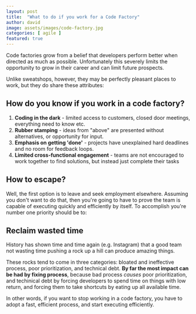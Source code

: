 ```yaml
---
layout: post
title:  "What to do if you work for a Code Factory"
author: david
image: assets/images/code-factory.jpg
categories: [ agile ]
featured: true
---
```


Code factories grow from a belief that developers perform better when directed as much as possible.
Unfortunately this severely limits the opportunity to grow in their career and can limit future prospects.

Unlike sweatshops, however, they may be perfectly pleasant places to work, but they do share these attributes:
## How do you know if you work in a code factory?
1. **Coding in the dark** - limited access to customers, closed door meetings, everything need to know etc.
2. **Rubber stamping** - ideas from "above" are presented without alternatives, or opportunity for input.
3. **Emphasis on getting 'done'** - projects have unexplained hard deadlines and no room for feedback loops.
4. **Limited cross-functional engagement** - teams are not encouraged to work together to find solutions, but instead just complete their tasks 

## How to escape?
Well, the first option is to leave and seek employment elsewhere.
Assuming you don't want to do that, then you're going to have to prove the team is 
capable of executing quickly and efficiently by itself.
To accomplish you're number one priority should be to:

## Reclaim wasted time
History has shown time and time again (e.g. Instagram) that a good team not wasting time pushing a rock up a hill
can produce amazing things.

These rocks tend to come in three categories: bloated and ineffective process, poor prioritization, and technical debt.
**By far the most impact can be had by fixing process**, because bad process _causes_ poor prioritization, and techinical debt
by forcing developers to spend time on things with low return, and forcing them to take shortcuts by eating up all available time.

In other words, if you want to stop working in a code factory, you have to adopt a fast, efficient process, and start executing efficiently.


